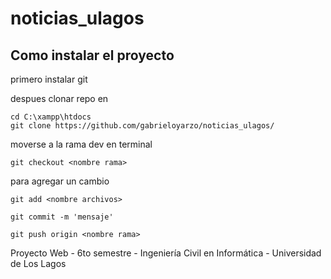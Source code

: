# noticias_ulagos

## Como instalar el proyecto

primero instalar git

despues clonar repo en

```
cd C:\xampp\htdocs
git clone https://github.com/gabrieloyarzo/noticias_ulagos/
```

moverse a la rama dev en terminal

```
git checkout <nombre rama>
```

para agregar un cambio

```
git add <nombre archivos>

git commit -m 'mensaje'

git push origin <nombre rama>
```

Proyecto Web - 6to semestre - Ingeniería Civil en Informática - Universidad de Los Lagos
